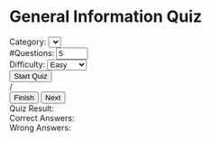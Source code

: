 <!DOCTYPE html>
<html lang="en">
  <head>
    <meta charset="UTF-8" />
    <meta name="viewport" content="width=device-width, initial-scale=1.0" />
    <title>QuizApp</title>
    <link rel="stylesheet" href="style.css" />
  </head>
  <body>
    <div class="quiz-app">
      <h1 class="heading">General Information Quiz</h1>
      <div class="quiz-info">
        <div class="section">
          <label for="cat">Category:</label>
          <select
            id="cat"
            class="cat-select select"
            name="category-select"
          ></select>
        </div>
        <div class="section">
          <label for="num">#Questions:</label>
          <input
            id="num"
            type="number"
            min="5"
            max="25"
            step="5"
            value="5"
            required
          />
        </div>
        <div class="section">
          <label for="diff">Difficulty:</label>
          <select id="diff" class="select" name="number-select">
            <option value="easy">Easy</option>
            <option value="medium">Medium</option>
            <option value="hard">Hard</option>
          </select>
        </div>
        <button class="submit-info">Start Quiz</button>
      </div>
      <div class="quiz-space hidden">
        <div class="quiz-about">
          <div class="selected-cat"></div>
          <div class="selected-num">
            <span class="cur"></span>/<span class="all"></span>
          </div>
          <div class="selected-diff"></div>
        </div>
        <div class="whole-questions"></div>
        <div class="control-btns">
          <button class="finish-button">Finish</button>
          <button class="next-button">Next</button>
        </div>
        <div class="result hidden">
          <div class="total-res">Quiz Result: <span></span></div>
          <div class="correct-res">Correct Answers: <span></span></div>
          <div class="wrong-res">Wrong Answers: <span></span></div>
        </div>
        <div class="assets-countainer">
          <div class="bullets"></div>
          <div class="count-down"></div>
        </div>
      </div>
    </div>
    <script src="script.js"></script>
  </body>
</html>
